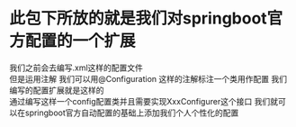 # 此包下所放的就是我们对springboot官方配置的一个扩展 
我们之前会去编写.xml这样的配置文件  
但是运用注解 我们可以用@Configuration 这样的注解标注一个类用作配置 我们编写的配置扩展就是这样的  
通过编写这样一个config配置类并且需要实现XxxConfigurer这个接口 我们就可以在springboot官方自动配置的基础上添加我们个人个性化的配置